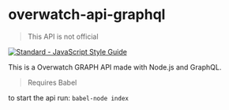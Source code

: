 # overwatch-api-graphql
> This API is not official

[![Standard - JavaScript Style Guide](https://img.shields.io/badge/code%20style-standard-brightgreen.svg)](http://standardjs.com/)

This is a Overwatch GRAPH API made ​​with Node.js and GraphQL.

> Requires Babel

to start the api run:
`babel-node index`
